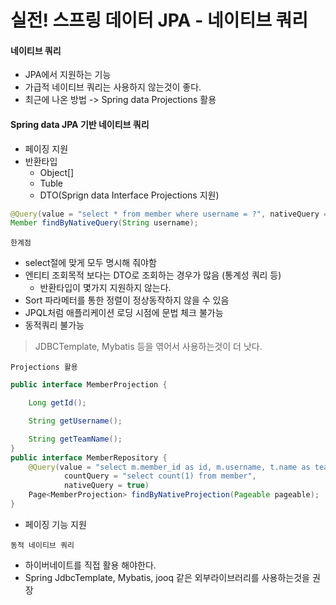# 실전! 스프링 데이터 JPA - 네이티브 쿼리

#### 네이티브 쿼리
- JPA에서 지원하는 기능
- 가급적 네이티브 쿼리는 사용하지 않는것이 좋다.
- 최근에 나온 방법 -> Spring data Projections 활용

#### Spring data JPA 기반 네이티브 쿼리
- 페이징 지원
- 반환타입
    - Object[]
    - Tuble
    - DTO(Sprign data Interface Projections 지원)

```java
@Query(value = "select * from member where username = ?", nativeQuery = true)
Member findByNativeQuery(String username);
```

`한계점`
- select절에 맞게 모두 명시해 줘야함
- 엔티티 조회목적 보다는 DTO로 조회하는 경우가 많음 (통계성 쿼리 등)
    - 반환타입이 몇가지 지원하지 않는다.
- Sort 파라메터를 통한 정렬이 정상동작하지 않을 수 있음
- JPQL처럼 애플리케이션 로딩 시점에 문법 체크 불가능
- 동적쿼리 불가능

> JDBCTemplate, Mybatis 등을 엮어서 사용하는것이 더 낫다.

`Projections 활용`
```java
public interface MemberProjection {

    Long getId();

    String getUsername();

    String getTeamName();
}
public interface MemberRepository {
    @Query(value = "select m.member_id as id, m.username, t.name as teamName from member m left join team t",
            countQuery = "select count(1) from member",
            nativeQuery = true)
    Page<MemberProjection> findByNativeProjection(Pageable pageable);
}
```
- 페이징 기능 지원

`동적 네이티브 쿼리`
- 하이버네이트를 직접 활용 해야한다.
- Spring JdbcTemplate, Mybatis, jooq 같은 외부라이브러리를 사용하는것을 권장
